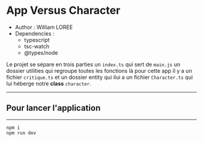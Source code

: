 # App Versus Character

- Author : William LOREE
- Dependencies : 
    - typescript
    - tsc-watch
    - @types/node

Le projet se sépare en trois parties un ``index.ts`` qui sert de ``main.js`` un dossier utilities qui regroupe toutes les fonctions là pour cette app il y a un fichier ``critique.ts`` et un dossier entity qui ilui a un fichier ``Character.ts`` qui lui héberge notre **class** ``character``.

___
## Pour lancer l'application
___

```
npm i 
npm run dev
```
